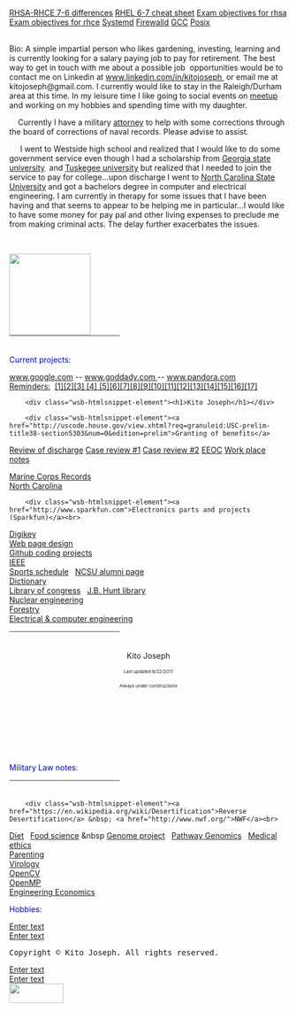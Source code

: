  <a href="http://simplylinuxfaq.blogspot.com/p/major-difference-between-rhel-7-and-6.html">RHSA-RHCE 7-6 differences</a>
<a href="https://access.redhat.com/sites/default/files/attachments/rhel_5_6_7_cheatsheet_27x36_1014_jcs_web.pdf">RHEL 6-7 cheat sheet</a>
<a href="https://www.redhat.com/en/services/training/ex200-red-hat-certified-system-administrator-rhcsa-exam">Exam objectives for rhsa</a>
<a href="https://www.redhat.com/en/services/training/ex300-red-hat-certified-engineer-rhce-exam">Exam objectives for rhce</a>
<a href="https://en.wikipedia.org/wiki/Systemd">Systemd</a>
<a href="http://www.firewalld.org/">Firewalld</a>
<a href="https://gcc.gnu.org/">GCC</a> <a href="http://pubs.opengroup.org/onlinepubs/9699919799/">Posix</a></div>
</div><div id="wsb-element-fd64a311-ff26-47a7-acd5-e6fff3ca93fd" class="wsb-element-text" data-type="element"> <div class="txt "><p><a href="http://google.com" target="_blank" style="color: rgb(0, 0, 238);"><br></a>Bio: A simple impartial person who likes&nbsp;gardening, investing, learning&nbsp;and is currently looking for a salary paying job to pay for retirement. The best way to get in touch with me about a possible job&nbsp; opportunities would be to contact&nbsp;me on&nbsp;Linkedin at <a href="http://www.linkedin.com/in/kitojoseph" target="_blank">www.linkedin.com/in/kitojoseph </a>&nbsp;or email me at kitojoseph@gmail.com. I currently would like to stay in the Raleigh/Durham area at this time. In my leisure time I like going to social events on <a href="http://www.meetup.com" target="_blank">meetup</a> and working on my hobbies and spending time with my daughter.&nbsp;<br></p><p>&nbsp; &nbsp; Currently I have a military <a href="http://www.tullylegal.com/our-team/kathryndonnelly/" target="_blank">attorney</a> to help with some corrections through the board of corrections of&nbsp;naval records. Please advise to assist.<br></p><p>&nbsp; &nbsp; &nbsp;I went to Westside high school and realized that I would like to do some government service even though I had a scholarship&nbsp;from <a href="http://www.gsu.edu" target="">Georgia state university</a>&nbsp; and <a href="https://www.tuskegee.edu/" target="_blank">Tuskegee university</a> but realized that I needed to join the service to pay for college...upon discharge I went to <a href="http://www.ncsu.edu" target="_blank">North Carolina State University</a>&nbsp;and got a bachelors degree in computer and electrical engineering. I am currently in therapy for some issues that I have been having and that seems to appear to be helping me in particular...I would like to have some money for pay pal and other living expenses to preclude me from making criminal acts. The delay further exacerbates the issues.<br></p><p><br></p></div> </div><div id="wsb-element-ef04a087-b0d5-4c74-b05c-f90d9e14771e" class="wsb-element-image" data-type="element"> <div class="wsb-image-inner "><div class="img"><img src="//nebula.wsimg.com/5846d208f493fc1356a30bd134d7d6bc?AccessKeyId=3B95AB8DB64899CB70DE&amp;disposition=0&amp;alloworigin=1" style="vertical-align:middle;width:147px;height:147px;"></div></div> </div><div id="wsb-element-e6cc3053-5096-4d2d-812e-b325fcb76cb3" class="wsb-element-line" data-type="element"> <div class="wsb-line-element" style="width: 200px; height: 20px; width: 200px;border-top: 2px solid #999;opacity: 1;filter: alpha(opacity=1);"></div> </div><div id="wsb-element-b38479d4-6259-47e9-adb3-452edba85fc0" class="wsb-element-text" data-type="element"> <div class="txt "><p><span style="color:#000080;">​</span><span style="color:#0000CD;">Current projects:</span><br></p></div> </div><div id="wsb-element-a35c9171-65a0-4875-8188-a60c41ac21b4" class="wsb-element-gallery" data-type="element"> <div class="default "><div id="desktop-a35c9171-65a0-4875-8188-a60c41ac21b4" class="wsb-media-gallery"><ul class="wsb-media-gallery-slider"></ul></div></div><script type="text/javascript"> require(['designer/app/builder/ui/controls/media/gallery/media.gallery'], function (gallery) { var $element = $('#desktop-a35c9171-65a0-4875-8188-a60c41ac21b4.wsb-media-gallery'); var model = { ID: 'a35c9171-65a0-4875-8188-a60c41ac21b4', mode: 'desktop', preview: false, Layer: 60, Width: '474px', Height: '300px', GalleryAssets: [{"id":"8f7d0f561342ba74df4ea640f6c983d6:3B95AB8DB64899CB70DE","src":"//nebula.wsimg.com/8f7d0f561342ba74df4ea640f6c983d6?AccessKeyId=3B95AB8DB64899CB70DE&disposition=0&alloworigin=1","caption":"","link":"","type":"image"},{"id":"84dd79716395d39787a0ec21797859cb:3B95AB8DB64899CB70DE","src":"//nebula.wsimg.com/84dd79716395d39787a0ec21797859cb?AccessKeyId=3B95AB8DB64899CB70DE&disposition=0&alloworigin=1","caption":"","link":"","type":"image"},{"id":"4355f53d275a70d7278616c1bb5824dd:3B95AB8DB64899CB70DE","src":"//nebula.wsimg.com/4355f53d275a70d7278616c1bb5824dd?AccessKeyId=3B95AB8DB64899CB70DE&disposition=0&alloworigin=1","caption":"","link":"","type":"image"},{"id":"0650bdf4440a2a33dfb3a72fd43b1650:3B95AB8DB64899CB70DE","src":"//nebula.wsimg.com/0650bdf4440a2a33dfb3a72fd43b1650?AccessKeyId=3B95AB8DB64899CB70DE&disposition=0&alloworigin=1","caption":"","link":"","type":"image"},{"id":"2e48e266c6d991ee0b0d38b52c9525af:3B95AB8DB64899CB70DE","src":"//nebula.wsimg.com/2e48e266c6d991ee0b0d38b52c9525af?AccessKeyId=3B95AB8DB64899CB70DE&disposition=0&alloworigin=1","caption":"","link":"","type":"image"},{"id":"d1eefcb1fb12dccf3dda6909b0b749d0:3B95AB8DB64899CB70DE","src":"//nebula.wsimg.com/d1eefcb1fb12dccf3dda6909b0b749d0?AccessKeyId=3B95AB8DB64899CB70DE&disposition=0&alloworigin=1","caption":"","link":"","type":"image"}], GalleryAutoStart: true, GalleryCaption: true, GalleryAutoSize: true, GallerySpeed: 4, GalleryTheme: 0, GalleryTransition: 'Fade' }; gallery.render($element, model); }); </script> </div><div id="wsb-element-97e75a08-91ab-4525-ab80-6b1cd8303764" class="wsb-element-text" data-type="element"> <div class="txt "><p><a href="http://www.google.com" target="_blank">www.google.com</a> -- <a href="http://www.godaddy.com" target="_blank">www.goddady.com </a>-- <a href="http://www.pandora.com" target="_blank">www.pandora.com </a><br><a href="https://en.wikipedia.org/wiki/Post_hoc_ergo_propter_hoc" target="_blank">Reminders:</a>&nbsp; <a href="https://en.wikipedia.org/wiki/Law_of_thought" target="_blank">[1]</a><a href="https://en.wikipedia.org/wiki/Respect" target="_blank">[2]</a><a href="https://en.wikipedia.org/wiki/Sample_space" target="_blank">[3] </a><a href="http://www.hqmc.marines.mil/igmc/Units/Inspections-Division/Request-Mast-Guide/" target="_blank">[4] </a><a href="http://www.macmillandictionary.com/us/dictionary/american/do-you-mean" target="_blank">[5]</a><a href="http://www.investopedia.com/ask/answers/08/broken-window-fallacy.asp" target="_blank">[6]</a><a href="https://en.wikipedia.org/wiki/Sir" target="_blank">[7]</a><a href="https://www.merriam-webster.com/dictionary/cross%E2%80%93check" target="_blank">[8]</a><a href="http://boards.law.af.mil/NAVYboards.htm" target="_blank">[9]</a><a href="http://www.inc.com/geoffrey-james/13-social-media-rules-to-live-by.html" target="_blank">[10]</a><a href="http://www.dictionary.com/browse/vernacular?s=t" target="_blank">[11]</a><a href="https://en.wikipedia.org/wiki/Cognition" target="_blank">[12]</a><a href="https://www.pacermonitor.com/public/case/9954268/Joseph_v_Red_Hat,_Inc" target="_blank">[13]</a><a href="http://boards.law.af.mil/NAVY/DRB/2012_Marine/MD1201659.rtf" target="_blank">[14]</a><a href="http://www.dictionary.com/browse/affidavit?s=t" target="_blank">[15]</a><a href="http://caselaw.findlaw.com/us-10th-circuit/1155691.html" target="_blank">[16]</a><a href="http://www.dictionary.com/browse/objective?s=t" target="_blank">[17]</a><br></p></div> </div><div id="wsb-element-97c18c5f-5139-4f8f-b448-9224eb095b5f" class="wsb-element-htmlsnippet" data-type="element">




        <div class="wsb-htmlsnippet-element"><h1>Kito Joseph</h1></div>
</div><div id="wsb-element-8540a5fa-3daf-46f4-b511-130268426b5d" class="wsb-element-htmlsnippet" data-type="element">




        <div class="wsb-htmlsnippet-element"><a href="http://uscode.house.gov/view.xhtml?req=granuleid:USC-prelim-title38-section5303&num=0&edition=prelim">Granting of benefits</a>
<a href="http://uscode.house.gov/view.xhtml?req=granuleid:USC-prelim-title10-section1553&num=0&edition=prelim">Review of discharge</a>
<a href="http://boards.law.af.mil/NAVY/BCNR/CY2015/NR0106%2015_Redacted.pdf">Case review #1</a>
<a href="http://boards.law.af.mil/NAVY/DRB/2012_Navy/ND1200050.rtf">Case review #2</a>
<a href="http://www.eeoc.gov/eeoc/publications/ada_veterans.cfm">EEOC</a>
<a href="https://askjan.org/media/Psychiatric.html">Work place notes</a>

<a href="http://www.hqmc.marines.mil/Agencies/Office-of-Legislative-Affairs/Congressional-Correspondence-Section/Board-for-Corrections-of-Naval-Records/">Marine Corps Records</a><a href="http://www.usmc-mccs.org/index.cfm/services/activities/single-marine-program/"></a>
<br><a href="https://en.wikipedia.org/wiki/Date_rape">North Carolina</a></div>
</div><div id="wsb-element-7a8f3458-244e-4895-8e5d-19d5fef1b8fc" class="wsb-element-htmlsnippet" data-type="element">




        <div class="wsb-htmlsnippet-element"><a href="http://www.sparkfun.com">Electronics parts and projects (Sparkfun)</a><br>
<a href="https://www.digikey.com">Digikey</a><br>
<a href="http://www.w3schools.com/">Web page design</a>
<br>
<a href="https://github.com/otikkito/cWorld.git">Github coding projects</a><br>
<a href="https://www.ieee.org">IEEE</a><br>
<a href="http://www.gopack.com/">Sports schedule</a> &nbsp; <a href="http://www.alumni.ncsu.edu/">NCSU alumni page</a><br>
<a href="http://www.dictionary.com/">Dictionary</a><br>
<a href="https://www.loc.gov/">Library of congress</a> &nbsp; <a href="https://www.lib.ncsu.edu/huntlibrary">J.B. Hunt library</a><br>
<a href="https://www.ne.ncsu.edu/">Nuclear engineering</a><br>
<a href="https://cnr.ncsu.edu/fer/">Forestry</a><br>
<a href="https://www.ece.ncsu.edu/">Electrical & computer engineering</a></div>
</div><div id="wsb-element-53c342ac-f52a-4c9f-a5fe-758fa8dc0bfb" class="wsb-element-line" data-type="element"> <div class="wsb-line-element" style="width: 200px; height: 20px; width: 200px;border-top: 2px solid #999;opacity: 1;filter: alpha(opacity=1);"></div> </div><div id="wsb-element-3d21fa42-18dc-4c1d-91e6-b374d8683a7c" class="wsb-element-text" data-type="element"> <div class="txt "><p style="text-align: center;">Kito Joseph<br></p><p style="text-align: center;"><span style="font-size: 8px; line-height: 12px;">Last updated 6/22/2017</span><br></p><p style="text-align: center;"><span style="font-size: 8px; line-height: 12px;">Always under constructions</span><br></p><p style="text-align: center;"><span style="font-size: 8px; line-height: 12px;"></span><br></p><p style="text-align: center;"><span style="font-size: 8px; line-height: 12px;">​</span><br></p><p style="text-align: center;"><br></p><p style="text-align: center;"><br></p></div> </div><div id="wsb-element-3bc39133-6c2d-4fb9-82d9-813eac885dc8" class="wsb-element-text" data-type="element"> <div class="txt "><p><span style="color:#FF0000;"><strong></strong></span><strong><span style="color:#0000CD;"></span></strong><span style="color:#FF0000;"></span><span style="color:#0000CD;">Military Law notes</span><span style="color:#FF0000;">:</span></p></div> </div><div id="wsb-element-258a176c-0185-4b0d-903c-c0674f838049" class="wsb-element-line" data-type="element"> <div class="wsb-line-element" style="width: 200px; height: 20px; width: 200px;border-top: 2px solid #999;opacity: 1;filter: alpha(opacity=1);"></div> </div><div id="wsb-element-23624d6c-d14d-4137-8589-ae20d7792688" class="wsb-element-htmlsnippet" data-type="element">




        <div class="wsb-htmlsnippet-element"><a href="https://en.wikipedia.org/wiki/Desertification">Reverse Desertification</a> &nbsp; <a href="http://www.nwf.org/">NWF</a><br>
<a href="http://kediet.com/blog/introducing-dr-eric-c-westman-chair-of-the-ke-diet-scientific-advisory-board-2/">Diet</a> &nbsp; 
<a href="https://fbns.ncsu.edu/">Food science</a> &nbsp
<a href="https://www.genome.gov/">Genome project</a> &nbsp; 
<a href="https://www.pathway.com/">Pathway Genomics</a> &nbsp;
<a href="https://en.wikipedia.org/wiki/Medical_ethics">Medical ethics</a>
<br>
<a href="https://kids.usa.gov/parents/index.shtml">Parenting</a><br>
<a href="http://www.hms.harvard.edu/dms/virology/">Virology</a><br>
<a href="http://opencv.org/">OpenCV</a><br>
<a href="http://www.openmp.org/">OpenMP</a><br>
<a href="https://en.wikipedia.org/wiki/Engineering_economics">Engineering Economics</a></div>
</div><div id="wsb-element-1e3b93f2-9d67-42a0-83db-6105b2342d16" class="wsb-element-text" data-type="element"> <div class="txt "><p><span style="color:#0000CD;">Hobbies</span>:</p></div> </div> </div></div><div id="wsb-canvas-template-footer" class="wsb-canvas-page-footer footer" style="margin: auto; min-height:100px; height: 106px; width: 1002px; position: relative;"><div id="wsb-canvas-template-footer-container" class="footer-container" style="position: absolute"> <div id="wsb-element-f5fdc419-a8f3-4f55-8349-ce0a316dff2a" class="wsb-element-button" > <div><a id="wsb-button-f5fdc419-a8f3-4f55-8349-ce0a316dff2a" class="wsb-button button_share_li " href="http://www.linkedin.com/in/kitojoseph/" target="_blank"><span class="button-content wsb-button-content" style="white-space:nowrap">Enter text</span></a></div> </div><div id="wsb-element-d4e86009-d357-4095-a97b-1db97edf4ecd" class="wsb-element-button" > <div><a id="wsb-button-d4e86009-d357-4095-a97b-1db97edf4ecd" class="wsb-button button_share_fb " href="https://www.facebook.com/profile.php?id=11828348" target="_blank"><span class="button-content wsb-button-content" style="white-space:nowrap">Enter text</span></a></div> </div><div id="wsb-element-b934273b-937e-41f3-878c-10bab3aecb55" class="wsb-element-text" > <div class="txt "><pre style="text-align: center;"><span class="editor_copyright">Copyright&nbsp;©&nbsp;Kito Joseph. All rights reserved.</span></pre></div> </div><div id="wsb-element-adfabaaf-7ed9-4be0-950b-5e078ea33b75" class="wsb-element-button" > <div><a id="wsb-button-adfabaaf-7ed9-4be0-950b-5e078ea33b75" class="wsb-button button_share_tw " href="https://twitter.com/kitojoseph80" target="_blank"><span class="button-content wsb-button-content" style="white-space:nowrap">Enter text</span></a></div> </div><div id="wsb-element-8972f815-6c3d-4be1-9c89-7c3464478a59" class="wsb-element-button" > <div><a id="wsb-button-8972f815-6c3d-4be1-9c89-7c3464478a59" class="wsb-button button_share_gp " href="http://plus.google.com" target="_blank"><span class="button-content wsb-button-content" style="white-space:nowrap">Enter text</span></a></div> </div><div id="wsb-element-129105a0-7e1c-4c17-8885-ae53530ffa12" class="wsb-element-image" > <div class="wsb-image-inner "><div class="img"><a href="https://www.godaddy.com/websites/website-builder?cvosrc=assets.wsb_badge.wsb_badge" target="_blank" rel=""><img src="//nebula.wsimg.com/9c99068a9d3fdeb751325849fdf0c9dc?AccessKeyId=531592D248B589D87A56&amp;disposition=0&amp;alloworigin=1" style="vertical-align:middle;width:98px;height:35px;"></a></div></div> </div> </div></div><div class="view-as-mobile" style="padding:10px;position:relative;text-align:center;display:none;"><a href="#" onclick="return false;">View on Mobile</a></div></div></div><script type="text/javascript"> require(['jquery', 'common/cookiemanager/cookiemanager', 'designer/iebackground/iebackground'], function ($, cookieManager, bg) { if (cookieManager.getCookie("WSB.ForceDesktop")) { $('.view-as-mobile', '.wsb-canvas-page-container').show().find('a').bind('click', function () { cookieManager.eraseCookie("WSB.ForceDesktop"); window.location.reload(true); }); } bg.fixBackground(); }); </script><script>function tccl_dpsid(){for(var t="dps_site_id=",i=document.cookie.split(";"),e=0;e<i.length;e++){for(var n=i[e];" "==n.charAt(0);)n=n.substring(1);if(0==n.indexOf(t))return n.substring(t.length,n.length)}return null}"undefined"==typeof _trfd&&(window._trfd=[]),_trfd.push({"tccl.baseHost":"secureserver.net"}),_trfd.push({ap:"WSBv7",ds:tccl_dpsid()||"-1"});</script><script src="//img1.wsimg.com/tcc/tcc_l.combined.1.0.5.min.js"></script></body></html>
